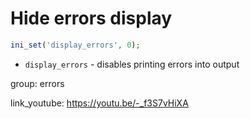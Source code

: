 # Hide errors display

```php
ini_set('display_errors', 0);
```

- `display_errors` - disables printing errors into output

group: errors


link_youtube: https://youtu.be/-_f3S7vHiXA
